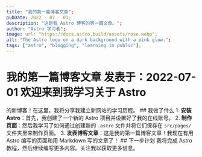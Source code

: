 ```yaml
---
title: "我的第一篇博客文章";
pubDate: 2022 - 07 - 01;
description: "这是我 Astro 博客的第一篇文章。";
author: "Astro 学习者";
image: url: "https://docs.astro.build/assets/rose.webp";
alt: "The Astro logo on a dark background with a pink glow.";
tags: ["astro", "blogging", "learning in public"];
---
```


# 我的第一篇博客文章 发表于：2022-07-01 欢迎来到我学习关于 Astro

的新博客！在这里，我将分享我建立新网站的学习历程。 ## 我做了什么 1. **安装
Astro**：首先，我创建了一个新的 Astro 项目并设置好了我的在线账号。 2.
**制作页面**：然后我学习了如何通过创建新的 `.astro` 文件并将它们保存在
`src/pages/` 文件夹里来制作页面。 3.
**发表博客文章**：这是我的第一篇博客文章！我现在有用 Astro 编写的页面和用
Markdown 写的文章了！ ## 下一步计划 我将完成 Astro
教程，然后继续编写更多内容。关注我以获取更多信息。
